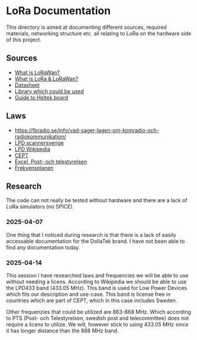 # LoRa Documentation

This directory is aimed at documenting different sources, required materials, networking structure etc. all relating to LoRa on the hardware side of this project.

## Sources

- [What is LoRaWan?](https://www.thethingsnetwork.org/docs/lorawan/what-is-lorawan/)
- [What is LoRa & LoRaWan?](https://www.mokosmart.com/lora-technology/)
- [Datasheet](https://cdn.sparkfun.com/assets/7/7/3/2/2/SX1276_Datasheet.pdf)
- [Library which could be used](https://github.com/sandeepmistry/arduino-LoRa)
- [Guide to Heltek board](https://github.com/HelTecAutomation/Heltec_ESP32)

## Laws

- https://fbradio.se/info/vad-sager-lagen-om-komradio-och-radiokommunikation/
- [LPD scannersverige](https://scannersverige.se/frekvenser-lpd-433-mhz/)
- [LPD Wikipedia](https://en.wikipedia.org/wiki/LPD433)
- [CEPT](https://cept.org/cept/cept-country-codes)
- [Excel, Post- och telestyrelsen](https://pts.se/radio/spektrumforvaltning/inriktningsplan-for-spektrumhantering-excel/)
- [Frekvensplanen](https://frekvensplanen.pts.se/)
## Research

The code can not really be tested without hardware and there are a lack of LoRa simulators (no SPICE).

### 2025-04-07

One thing that I noticed during research is that there is a lack of easily accessable documentation for the DollaTek brand. I have not been able to find any documentation today.

### 2025-04-14

This session I have researched laws and frequencies we will be able to use without needing a licens. According to Wikipedia we should be able to use the LPD433 band (433.05 MHz). This band is used for Low Power Devices which fits our description and use-case. This band is license free in countries which are part of CEPT, which in this case includes Sweden.

Other frequenzies that could be utilized are 863-868 MHz. Which according to PTS (Post- och Telestyrelsen, swedish post and telecommittee) does not require a licens to utilize. We will, however stick to using 433.05 MHz since it has longer distance than the 868 MHz band.
